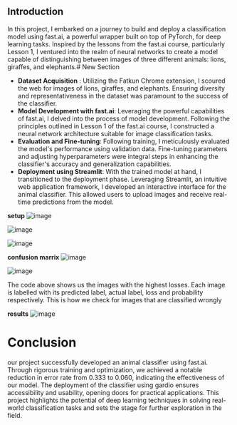## Introduction

In this project, I embarked on a journey to build and deploy a classification model using fast.ai, a powerful wrapper built on top of PyTorch, for deep learning tasks. Inspired by the lessons from the fast.ai course, particularly Lesson 1, I ventured into the realm of neural networks to create a model capable of distinguishing between images of three different animals: lions, giraffes, and elephants.# New Section


*   **Dataset Acquisition** : Utilizing the Fatkun Chrome extension, I scoured the web for images of lions, giraffes, and elephants. Ensuring diversity and representativeness in the dataset was paramount to the success of the classifier.
*   **Model Development with fast.ai**: Leveraging the powerful capabilities of fast.ai, I delved into the process of model development. Following the principles outlined in Lesson 1 of the fast.ai course, I constructed a neural network architecture suitable for image classification tasks.
*   **Evaluation and Fine-tuning**: Following training, I meticulously evaluated the model's performance using validation data. Fine-tuning parameters and adjusting hyperparameters were integral steps in enhancing the classifier's accuracy and generalization capabilities.
*  **Deployment using Streamlit**: With the trained model at hand, I transitioned to the deployment phase. Leveraging Streamlit, an intuitive web application framework, I developed an interactive interface for the animal classifier. This allowed users to upload images and receive real-time predictions from the model.

**setup**
![image](https://github.com/user-attachments/assets/5a82303b-9c4a-4a78-b49e-40495fd0bdff)

![image](https://github.com/user-attachments/assets/9bff09e1-abe7-4897-a6d8-17808d2afa4b)

![image](https://github.com/user-attachments/assets/39070bb7-f5b3-4004-8178-182c344b8c29)


**confusion marrix**
![image](https://github.com/user-attachments/assets/328df777-370e-4e0a-80f6-e8325316be4c)

![image](https://github.com/user-attachments/assets/3a30a1ec-178d-4b2b-95db-4f501fbc55ed)

The code above shows us the images with the highest losses. Each image is labelled with its predicted label, actual label, loss and probability respectively. This is how we check for images that are classified wrongly



**results**
![image](https://github.com/user-attachments/assets/1ff752c0-9434-44ec-bc09-8e7c819c20d2)



# **Conclusion**
 our project successfully developed an animal classifier using fast.ai. Through rigorous training and optimization, we achieved a notable reduction in error rate from 0.333 to 0.060, indicating the effectiveness of our model. The deployment of the classifier using gardio
  ensures accessibility and usability, opening doors for practical applications. This project highlights the potential of deep learning techniques in solving real-world classification tasks and sets the stage for further exploration in the field.




